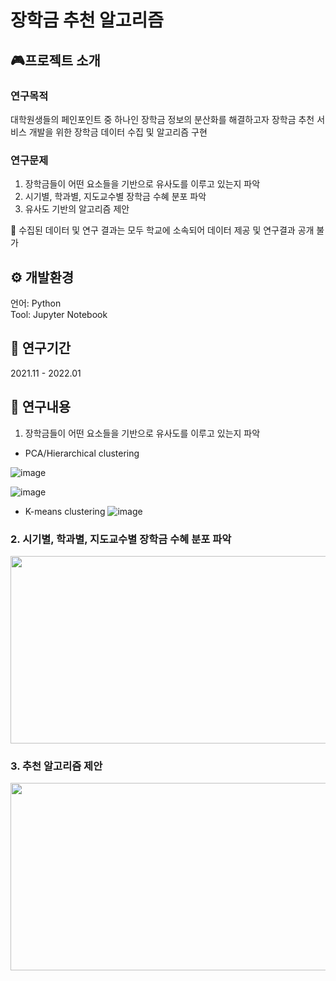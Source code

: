 # 장학금 추천 알고리즘

## 🎮프로젝트 소개
### 연구목적
대학원생들의 페인포인트 중 하나인 장학금 정보의 분산화를 해결하고자 장학금 추천 서비스 개발을 위한 장학금 데이터 수집 및 알고리즘 구현

### 연구문제
1. 장학금들이 어떤 요소들을 기반으로 유사도를 이루고 있는지 파악
2. 시기별, 학과별, 지도교수별 장학금 수혜 분포 파악
3. 유사도 기반의 알고리즘 제안

📌 수집된 데이터 및 연구 결과는 모두 학교에 소속되어 데이터 제공 및 연구결과 공개 불가

## ⚙️ 개발환경
언어: Python<br>
Tool: Jupyter Notebook

## 📅 연구기간
2021.11 - 2022.01

## 🤖 연구내용
1. 장학금들이 어떤 요소들을 기반으로 유사도를 이루고 있는지 파악
- PCA/Hierarchical clustering

![image](https://user-images.githubusercontent.com/76192858/212942486-0596054c-827a-4957-a44e-bcff70a51714.png)

![image](https://user-images.githubusercontent.com/76192858/212942530-f6637b12-0a42-4412-8f48-22094cbd666d.png)

- K-means clustering
![image](https://user-images.githubusercontent.com/76192858/212942708-40a841a5-308a-4eab-8162-435ee9eb3a3c.png)


### 2. 시기별, 학과별, 지도교수별 장학금 수혜 분포 파악
<img src="https://user-images.githubusercontent.com/76192858/212941503-e25faa69-6a62-41d6-91bb-d48a84fe8a9b.png" width="600" height="300"/> 

### 3. 추천 알고리즘 제안
<img src="https://user-images.githubusercontent.com/76192858/212939454-3eaf3262-7285-445e-a968-f505f0b60e20.png" width="600" height="300"/> 

